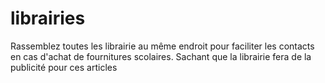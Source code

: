 # librairies
Rassemblez toutes les librairie au même endroit pour faciliter les contacts en cas d'achat de fournitures scolaires. Sachant que la librairie fera de la publicité pour ces articles
